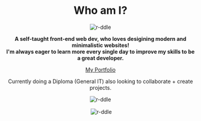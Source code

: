 <h1 align="center">Who am I?</h1>
<p align="center"> <img src="https://komarev.com/ghpvc/?username=r-ddle&label=stalkers&color=cc33e1&style=plastic" alt="r-ddle" /> </p>
<p align="center"><b>A self-taught front-end web dev, who loves desigining modern and minimalistic websites!
<br>
I'm always eager to learn more every single day to improve my skills to be a great developer.</b></p>
<p align="center"><a href="https://www.r-ddle.me" target="_blank">My Portfolio</a></p>
<p align="center">Currently doing a Diploma (General IT) also looking to collaborate + create projects.</p>

<p align="center"><img align="center" src="https://github-readme-streak-stats.herokuapp.com/?user=r-ddle&theme=dark" alt="r-ddle" /></p>
<p align="center">&nbsp;<img align="center" src="https://github-readme-stats.vercel.app/api?username=r-ddle&show_icons=true&theme=tokyonight&locale=en" alt="r-ddle" /></p>
